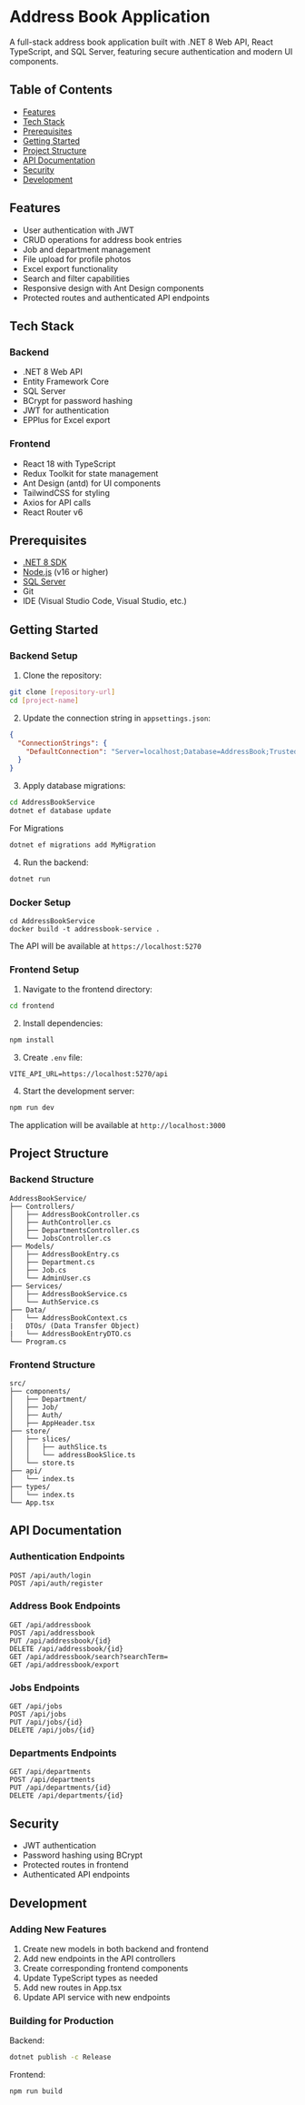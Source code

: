 # Address Book Application

A full-stack address book application built with .NET 8 Web API, React TypeScript, and SQL Server, featuring secure authentication and modern UI components.

## Table of Contents

- [Features](#features)
- [Tech Stack](#tech-stack)
- [Prerequisites](#prerequisites)
- [Getting Started](#getting-started)
- [Project Structure](#project-structure)
- [API Documentation](#api-documentation)
- [Security](#security)
- [Development](#development)

## Features

- User authentication with JWT
- CRUD operations for address book entries
- Job and department management
- File upload for profile photos
- Excel export functionality
- Search and filter capabilities
- Responsive design with Ant Design components
- Protected routes and authenticated API endpoints

## Tech Stack

### Backend

- .NET 8 Web API
- Entity Framework Core
- SQL Server
- BCrypt for password hashing
- JWT for authentication
- EPPlus for Excel export

### Frontend

- React 18 with TypeScript
- Redux Toolkit for state management
- Ant Design (antd) for UI components
- TailwindCSS for styling
- Axios for API calls
- React Router v6

## Prerequisites

- [.NET 8 SDK](https://dotnet.microsoft.com/download/dotnet/8.0)
- [Node.js](https://nodejs.org/) (v16 or higher)
- [SQL Server](https://www.microsoft.com/sql-server)
- Git
- IDE (Visual Studio Code, Visual Studio, etc.)

## Getting Started

### Backend Setup

1. Clone the repository:

```bash
git clone [repository-url]
cd [project-name]
```

2. Update the connection string in `appsettings.json`:

```json
{
  "ConnectionStrings": {
    "DefaultConnection": "Server=localhost;Database=AddressBook;Trusted_Connection=True;MultipleActiveResultSets=true;TrustServerCertificate=True"
  }
}
```

3. Apply database migrations:

```bash
cd AddressBookService
dotnet ef database update
```

For Migrations

```bash
dotnet ef migrations add MyMigration
```

4. Run the backend:

```bash
dotnet run
```

### Docker Setup

```bash\
cd AddressBookService
docker build -t addressbook-service .
```

The API will be available at `https://localhost:5270`

### Frontend Setup

1. Navigate to the frontend directory:

```bash
cd frontend
```

2. Install dependencies:

```bash
npm install
```

3. Create `.env` file:

```env
VITE_API_URL=https://localhost:5270/api
```

4. Start the development server:

```bash
npm run dev
```

The application will be available at `http://localhost:3000`

## Project Structure

### Backend Structure

```
AddressBookService/
├── Controllers/
│   ├── AddressBookController.cs
│   ├── AuthController.cs
│   ├── DepartmentsController.cs
│   └── JobsController.cs
├── Models/
│   ├── AddressBookEntry.cs
│   ├── Department.cs
│   ├── Job.cs
│   └── AdminUser.cs
├── Services/
│   ├── AddressBookService.cs
│   └── AuthService.cs
├── Data/
│   └── AddressBookContext.cs
|   DTOs/ (Data Transfer Object)
|   └── AddressBookEntryDTO.cs
└── Program.cs
```

### Frontend Structure

```
src/
├── components/
│   ├── Department/
│   ├── Job/
│   ├── Auth/
│   ├── AppHeader.tsx
├── store/
│   ├── slices/
│   │   ├── authSlice.ts
│   │   └── addressBookSlice.ts
│   └── store.ts
├── api/
│   └── index.ts
├── types/
│   └── index.ts
└── App.tsx
```

## API Documentation

### Authentication Endpoints

```
POST /api/auth/login
POST /api/auth/register
```

### Address Book Endpoints

```
GET /api/addressbook
POST /api/addressbook
PUT /api/addressbook/{id}
DELETE /api/addressbook/{id}
GET /api/addressbook/search?searchTerm=
GET /api/addressbook/export
```

### Jobs Endpoints

```
GET /api/jobs
POST /api/jobs
PUT /api/jobs/{id}
DELETE /api/jobs/{id}
```

### Departments Endpoints

```
GET /api/departments
POST /api/departments
PUT /api/departments/{id}
DELETE /api/departments/{id}
```

## Security

- JWT authentication
- Password hashing using BCrypt
- Protected routes in frontend
- Authenticated API endpoints

## Development

### Adding New Features

1. Create new models in both backend and frontend
2. Add new endpoints in the API controllers
3. Create corresponding frontend components
4. Update TypeScript types as needed
5. Add new routes in App.tsx
6. Update API service with new endpoints

### Building for Production

Backend:

```bash
dotnet publish -c Release
```

Frontend:

```bash
npm run build
```

